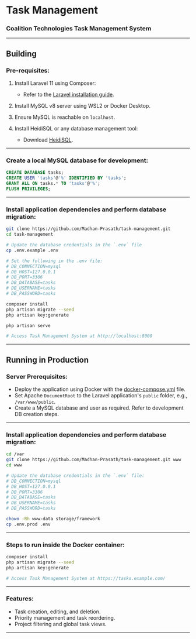 # Task Management

### Coalition Technologies Task Management System

---

## Building

### Pre-requisites:

1. Install Laravel 11 using Composer:
   - Refer to the [Laravel installation guide](https://laravel.com/docs/11.x/installation).

2. Install MySQL v8 server using WSL2 or Docker Desktop.

3. Ensure MySQL is reachable on `localhost`.

4. Install HeidiSQL or any database management tool:
   - Download [HeidiSQL](https://www.heidisql.com/download.php).
---

### Create a local MySQL database for development:

```sql
CREATE DATABASE tasks;
CREATE USER 'tasks'@'%' IDENTIFIED BY 'tasks';
GRANT ALL ON tasks.* TO 'tasks'@'%';
FLUSH PRIVILEGES;
```

---

### Install application dependencies and perform database migration:

```sh
git clone https://github.com/Madhan-Prasath/task-management.git
cd task-management

# Update the database credentials in the `.env` file
cp .env.example .env

# Set the following in the .env file:
# DB_CONNECTION=mysql
# DB_HOST=127.0.0.1
# DB_PORT=3306
# DB_DATABASE=tasks
# DB_USERNAME=tasks
# DB_PASSWORD=tasks

composer install
php artisan migrate --seed
php artisan key:generate

php artisan serve

# Access Task Management System at http://localhost:8000
```

---

## Running in Production

### Server Prerequisites:

- Deploy the application using Docker with the [docker-compose.yml](docker-compose.yml) file.
- Set Apache `DocumentRoot` to the Laravel application's `public` folder, e.g., `/var/www/public`.
- Create a MySQL database and user as required. Refer to development DB creation steps.

---

### Install application dependencies and perform database migration:

```sh
cd /var
git clone https://github.com/Madhan-Prasath/task-management.git www
cd www

# Update the database credentials in the `.env` file:
# DB_CONNECTION=mysql
# DB_HOST=127.0.0.1
# DB_PORT=3306
# DB_DATABASE=tasks
# DB_USERNAME=tasks
# DB_PASSWORD=tasks

chown -Rh www-data storage/framework
cp .env.prod .env
```

---

### Steps to run inside the Docker container:

```sh
composer install
php artisan migrate --seed
php artisan key:generate

# Access Task Management System at https://tasks.example.com/
```
---

### Features:
- Task creation, editing, and deletion.
- Priority management and task reordering.
- Project filtering and global task views.

---
